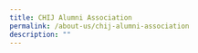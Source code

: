 ```yaml
---
title: CHIJ Alumni Association
permalink: /about-us/chij-alumni-association
description: ""
---
```

